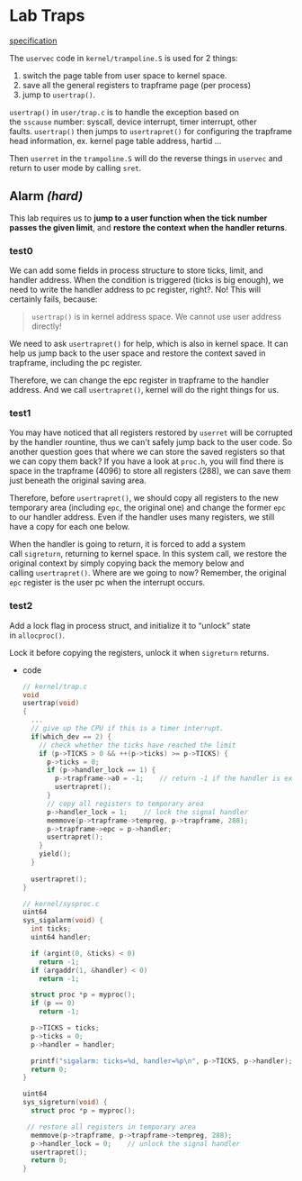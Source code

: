 # Lab Traps

[specification](https://pdos.csail.mit.edu/6.828/2021/labs/traps.html)

The `uservec` code in `kernel/trampoline.S` is used for 2 things:

1. switch the page table from user space to kernel space.
2. save all the general registers to trapframe page (per process)
3. jump to `usertrap()`.

`usertrap()` in `user/trap.c` is to handle the exception based on the `sscause` number: syscall, device interrupt, timer interrupt, other faults. `usertrap()` then jumps to `usertrapret()` for configuring the trapframe head information, ex. kernel page table address, hartid ...

Then `userret` in the `trampoline.S` will do the reverse things in `uservec` and return to user mode by calling `sret`.

## Alarm *(hard)*

This lab requires us to **jump to a user function when the tick number passes the given limit**, and **restore the context when the handler returns**.

### **test0**

We can add some fields in process structure to store ticks, limit, and handler address. When the condition is triggered (ticks is big enough), we need to write the handler address to pc register, right?. No! This will certainly fails, because:

> `usertrap()` is in kernel address space. We cannot use user address directly!
>

We need to ask `usertrapret()` for help, which is also in kernel space. It can help us jump back to the user space and restore the context saved in trapframe, including the pc register.

Therefore, we can change the epc register in trapframe to the handler address. And we call `usertrapret()`, kernel will do the right things for us.

### **test1**

You may have noticed that all registers restored by `userret` will be corrupted by the handler rountine, thus we can't safely jump back to the user code. So another question goes that where we can store the saved registers so that we can copy them back? If you have a look at `proc.h`, you will find there is space in the trapframe (4096) to store all registers (288), we can save them just beneath the original saving area.

Therefore, before `usertrapret()`, we should copy all registers to the new temporary area (including `epc`, the original one) and change the former `epc` to our handler address. Even if the handler uses many registers, we still have a copy for each one below.

When the handler is going to return, it is forced to add a system call `sigreturn`, returning to kernel space. In this system call, we restore the original context by simply copying back the memory below and calling `usertrapret()`. Where are we going to now? Remember, the original `epc` register is the user pc when the interrupt occurs.

### **test2**

Add a lock flag in process struct, and initialize it to “unlock” state in `allocproc()`.

Lock it before copying the registers, unlock it when `sigreturn` returns.

- code

    ```c
    // kernel/trap.c
    void
    usertrap(void)
    {
      ...
      // give up the CPU if this is a timer interrupt.
      if(which_dev == 2) {
        // check whether the ticks have reached the limit
        if (p->TICKS > 0 && ++(p->ticks) >= p->TICKS) {
          p->ticks = 0;
          if (p->handler_lock == 1) {
            p->trapframe->a0 = -1;    // return -1 if the handler is executing
            usertrapret();
          }
          // copy all registers to temporary area
          p->handler_lock = 1;    // lock the signal handler
          memmove(p->trapframe->tempreg, p->trapframe, 288);
          p->trapframe->epc = p->handler;
          usertrapret();
        }
        yield();
      }
     
      usertrapret();
    }
    ```

    ```c
    // kernel/sysproc.c
    uint64
    sys_sigalarm(void) {
      int ticks;
      uint64 handler;
    
      if (argint(0, &ticks) < 0)
        return -1;
      if (argaddr(1, &handler) < 0)
        return -1;
    
      struct proc *p = myproc();
      if (p == 0)
        return -1;
    
      p->TICKS = ticks;
      p->ticks = 0;
      p->handler = handler;
    
      printf("sigalarm: ticks=%d, handler=%p\n", p->TICKS, p->handler);
      return 0;
    }
    
    uint64
    sys_sigreturn(void) {
      struct proc *p = myproc();
    
     // restore all registers in temporary area
      memmove(p->trapframe, p->trapframe->tempreg, 288);
      p->handler_lock = 0;    // unlock the signal handler
      usertrapret();
      return 0;
    }
    ```
